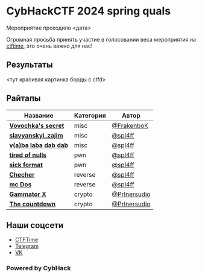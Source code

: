 # CybHackCTF 2024 spring quals

Мероприятие проходило <дата>

Огромная просьба принять участие в голосовании веса мероприятия на [ctftime](<ссылка на ивент>), это очень важно для нас!

## Результаты
<тут красивая картинка борды с ctfd>

## Райтапы

| Название | Категория | Автор | 
|----------|-----------|-------|
| **[Vovochka's secret](writeups/misc/Vovochka's_secret)** | misc | [@FrakenboK](https://github.com/FrakenboK) |
| **[slavyanskyi_zajim](writeups/misc/slavyanskyi_zajim)** | misc | [@spl4ff](https://github.com/spl4ff) |
| **[v(a)ba laba dab dab](writeups/misc/v(a)ba%20laba%20dab%20dab)** | misc | [@spl4ff](https://github.com/spl4ff) |
| **[tired of nulls](writeups/pwn/tired%20of%20nulls)** | pwn | [@spl4ff](https://github.com/spl4ff) |
| **[sick format](writeups/pwn/sick%20format)** | pwn | [@spl4ff](https://github.com/spl4ff) |
| **[Checher](writeups/reverse/Checher)** | reverse | [@spl4ff](https://github.com/spl4ff) |
| **[mc Dos](writeups/reverse/mc%20Dos)** | reverse | [@spl4ff](https://github.com/spl4ff) |
| **[Gammator X](writeups/crypto/Gammator%20X)** | crypto | [@PrInersudio](https://github.com/PrInersudio) |
| **[The countdown](writeups/crypto/The%20countdown)** | crypto | [@PrInersudio](https://github.com/PrInersudio) |

## Наши соцсети
- [CTFTime](https://ctftime.org/team/278998)
- [Telegram](https://t.me/kibhackctf)
- [VK](https://vk.com/cyberhackerss)

### Powered by CybHack
